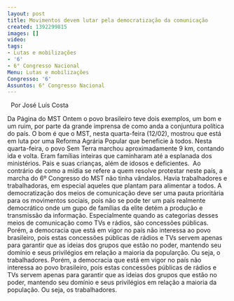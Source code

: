 ```yaml
---
layout: post
title: Movimentos devem lutar pela democratização da comunicação
created: 1392299815
images: []
video: 
tags:
- Lutas e mobilizações
- '6'
- 6° Congresso Nacional
Menu: Lutas e mobilizações
Congresso: '6'
Assuntos: 6° Congresso Nacional
---
```



 
Por José Luís Costa

Da Página do MST
Ontem o povo brasileiro teve dois exemplos, um bom e um ruim, por parte da grande imprensa de como anda a conjuntura política do país. O bom é que o MST, nesta quarta-feira (12/02), mostrou que está em luta por uma Reforma Agrária Popular que beneficie à todos.
Nesta quarta-feira, o povo Sem Terra marchou aproximadamente 9 km,  contando ida e volta. Eram famílias inteiras que caminharam até a  esplanada dos ministérios. Pais e suas crianças, além de idosos e  deficientes. 
Ao contrário de como a mídia se refere a quem resolve protestar neste país, a marcha do 6º Congresso do MST não tinha vândalos. Havia trabalhadores e trabalhadoras, em especial aqueles que plantam para alimentar a todos.
A democratização dos meios de comunicação deve ser uma pauta prioritária para os movimentos sociais, pois não se pode ter um país realmente democrático onde um gupo de famílias da elite detém a produção e transmissão da informação. Especialmente quando as categorias desses meios de comunicação como TVs e rádios, são concessões públicas. 
Porém, a democracia que está em vigor no país não interessa ao povo brasileiro, pois estas concessões públicas de rádios e TVs servem apenas para garantir que as ideias dos grupos que estão no poder, mantendo seu domínio e seus privilégios em relação a maioria da popularção. Ou seja, o trabalhadores.
Porém, a democracia que está em vigor no país não interessa ao povo brasileiro, pois estas concessões públicas de rádios e TVs servem apenas para garantir que as ideias dos grupos que estão no poder, mantendo seu domínio e seus privilégios em relação a maioria da população. Ou seja, os trabalhadores.
 
 
